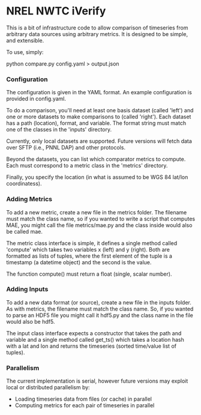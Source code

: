 NREL NWTC iVerify
=================

This is a bit of infrastructure code to allow comparison of timeseries from
arbitrary data sources using arbitrary metrics. It is designed to be simple,
and extensible.

To use, simply:

python compare.py config.yaml > output.json

### Configuration

The configuration is given in the YAML format.  An example configuration is provided in config.yaml.

To do a comparison, you'll need at least one basis dataset (called 'left') and one or more datasets to make comparisons to (called 'right'). Each dataset has a path (location), format, and variable. The format string must match one of the classes in the 'inputs' directory.

Currently, only local datasets are supported. Future versions will fetch data over SFTP (i.e., PNNL DAP) and other protocols.

Beyond the datasets, you can list which comparator metrics to compute. Each must correspond to a metric class in the 'metrics' directory.

Finally, you specify the location (in what is assumed to be WGS 84 lat/lon coordinatess).

### Adding Metrics

To add a new metric, create a new file in the metrics folder. The filename must match the class name, so if you wanted to write a script that computes MAE, you might call the file metrics/mae.py and the class inside would also be called mae.

The metric class interface is simple, it defines a single method called 'compute' which takes two variables x (left) and y (right). Both are formatted as lists of tuples, where the first element of the tuple is a timestamp (a datetime object) and the second is the value.

The function compute() must return a float (single, scalar number).

### Adding Inputs

To add a new data format (or source), create a new file in the inputs folder. As with metrics, the filename must match the class name. So, if you wanted to parse an HDF5 file you might call it hdf5.py and the class name in the file would also be hdf5.

The input class interface expects a constructor that takes the path and variable and a single method called get_ts() which takes a location hash with a lat and lon and returns the timeseries (sorted time/value list of tuples).

### Parallelism

The current implementation is serial, however future versions may exploit local or distributed parallelism by:

  * Loading timeseries data from files (or cache) in parallel
  * Computing metrics for each pair of timeseries in parallel

